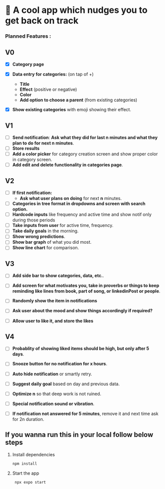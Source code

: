 # 👋 A cool app which nudges you to get back on track

### Planned Features :

## **V0**
- [x] **Category page** 
- [x] **Data entry for categories:** (on tap of +)
  - **Title**
  - **Effect** (positive or negative)
  - **Color**
  - **Add option to choose a parent** (from existing categories)
- [x] **Show existing categories** with emoji showing their effect.


## **V1**


- [ ] **Send notification**:
      **Ask what they did for last n minutes and what they plan to do for next n minutes**.
- [ ] **Store results**
- [ ] **Add a color picker** for category creation screen and show proper color in category screen.
- [ ] **Add edit and delete functionality in categories page**.

## **V2**
- [ ] **If first notification:**
    - **Ask what user plans on doing** for next **n** minutes.
- [ ] **Categories in tree format in dropdowns and screen with search option.**
- [ ] **Hardcode inputs** like frequency and active time and show notif only during those periods
- [ ] **Take inputs from user** for active time, frequency.
- [ ] **Take daily goals** in the morning.
- [ ] **Show wrong predictions**.
- [ ] **Show bar graph** of what you did most.
- [ ] **Show line chart** for comparison.

## **V3**
- [ ] **Add side bar to show categories, data, etc.**.
- [ ] **Add screen for what motivates you, take in proverbs or things to keep reminding like lines from book, part of song, or linkedinPost or people**.
- [ ] **Randomly show the item in notifications**
- [ ] **Ask user about the mood and show things accordingly if required?**
- [ ] **Allow user to like it, and store the likes**


## **V4**

- [ ] **Probablity of showing liked items should be high, but only after 5 days**.
- [ ] **Snooze button for no notification for x hours**.
- [ ] **Auto hide notification** or smartly retry.
- [ ] **Suggest daily goal** based on day and previous data.
- [ ] **Optimize n** so that deep work is not ruined.
- [ ] **Special notification sound or vibration**.
- [ ] **If notification not answered for 5 minutes**, remove it and next time ask for 2n duration.



## If you wanna run this in your local follow below steps

1. Install dependencies

   ```bash
   npm install
   ```

2. Start the app

   ```bash
    npx expo start
   ```
